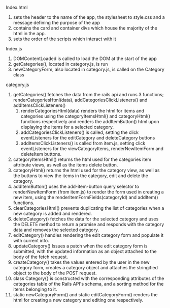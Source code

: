 Index.html
1. sets the header to the name of the app, the stylesheet to style.css
and a message defining the purpose of the app
2. contains the card and container divs which house the majority of the 
html in the app.
3. sets the order of the scripts which interact with it

Index.js
1. DOMContentLoaded is called to load the DOM at the start of the app
2. getCategories(), located in category.js, is run
3. newCategoryForm, also located in category.js, is called on the Category class

category.js
1. getCategories() fetches the data from the rails api and runs 3 functions; 
renderCategoriesHtml(data), addCategoriesClickListeners() and addItemsClickListeners()
    1. renderCategoriesHtml(data) renders the html for items and categories using the 
    categoryItemsHtml() and categoryHtml() functions respectively and renders the 
    addItemButton() html upon displaying the items for a selected category.
    2. addCategoriesClickListeners() is called, setting the click eventListeners for 
    the editCategory and deleteCategory buttons
    3. addItemsClickListeners() is called from item.js, setting click eventListeners 
    for the viewCategoryItems, renderNewItemForm and deleteItem buttons.
2. categoryItemsHtml() returns the html used for the categories item attribute views, 
as well as the items delete button.
3. categoryHtml() returns the html used for the category view, as well as the buttons 
to view the items in the category, edit and delete the category.
4. addItemButton() uses the add-item-button query selector to renderNewItemForm 
(from item.js) to render the form used in creating a new item, using the 
renderItemFormFields(categoryId) and addItem() functions.
5. clearCategoriesHtml() prevents duplicating the list of categories when a new category
is added and rendered.
6. deleteCategory() fetches the data for the selected category and uses the DELETE method 
to return a promise and responds with the category data and removes the selected category.
7. editCategory() handles rendering the edit category form and populate it with current 
info.
8. updateCategory() Issues a patch when the edit category form is submitted, with the 
updated information as an object attached to the body of the fetch request.
9. createCategory() takes the values entered by the user in the new category form, creates 
a category object and attaches the stringified object to the body of the POST request.
10. class Category{} is constructed with the corresponding attributes of the categories 
table of the Rails API's schema, and a sorting method for the items belonging to it.
11. static newCategoryForm() and static editCategoryForm() renders the html for creating
a new category and editing one respectively.